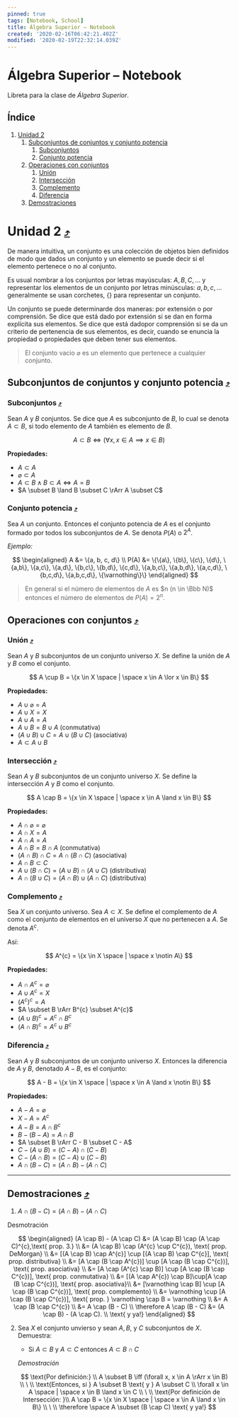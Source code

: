 ```yaml
---
pinned: true
tags: [Notebook, School]
title: Álgebra Superior – Notebook
created: '2020-02-16T06:42:21.402Z'
modified: '2020-02-19T22:32:14.039Z'
---
```


# Álgebra Superior – Notebook

Libreta para la clase de *Álgebra Superior*.

## Índice <a name="index"></a>

1. [Unidad 2](#U2)
   1. [Subconjuntos de conjuntos y conjunto potencia](#T1)
      1. [Subconjuntos](#T1S1)
      2. [Conjunto potencia](#T1S1)
   2. [Operaciones con conjuntos](#T2)
      1. [Unión](#T2S1)
      2. [Intersección](#T2S2)
      3. [Complemento](#T2S3)
      4. [Diferencia](#T2S4)
   3. [Demostraciones](#E1)

# Unidad 2 <a name="U2"></a> <small>[:arrow_heading_up:](#index)</small>

De manera intuitiva, un conjunto es una colección de objetos bien definidos de modo que dados un conjunto y un elemento se puede decir si el elemento pertenece o no al conjunto.

Es usual nombrar a los conjuntos por letras mayúsculas: $A, B, C, ...$ y representar los elementos de un conjunto por letras minúsculas: $a, b, c, ...$  generalmente se usan corchetes, $\{ \}$ para representar un conjunto.

Un conjunto se puede determinarde dos maneras: por extensión o por comprensión. Se dice que está dado por extensión si se dan en forma explícita sus elementos. Se dice que está dadopor comprensión si se da un criterio de pertenencia de sus elementos, es decir, cuando se enuncia la propiedad o propiedades que deben tener sus elementos.

> El conjunto vacio $\varnothing$ es un elemento que pertenece a cualquier conjunto.

## Subconjuntos de conjuntos y conjunto potencia <a name="T1"></a> <small>[:arrow_heading_up:](#index)</small>

### Subconjuntos <a name="T1S1"></a> <small>[:arrow_heading_up:](#index)</small>

Sean $A$ y $B$ conjuntos. Se dice que $A$ es subconjunto de $B$, lo cual se denota $A \subset B$, si todo elemento de $A$ también es elemento de $B$.

$$
A \subset B \iff (\forall x, x \in A \implies x \in B)
$$

**Propiedades:**
+ $A \subset A$
+ $\varnothing \subset A$
+ $A \subset B \land B \subset A \iff A = B$
+ $A \subset B \land B \subset C \rArr A \subset C$

### Conjunto potencia <a name="T1S2"></a> <small>[:arrow_heading_up:](#index)</small>

Sea $A$ un conjunto. Entonces el conjunto potencia de $A$ es el conjunto formado por todos los subconjuntos de $A$. Se denota $P(A)$ o $2^{A}$.

*Ejemplo:*

$$
\begin{aligned}
A &= \{a, b, c, d\} \\
P(A) &= \{\{a\}, \{b\}, \{c\}, \{d\}, \{a,b\}, \{a,c\}, \{a,d\}, \{b,c\}, \{b,d\}, \{c,d\}, \{a,b,c\}, \{a,b,d\}, \{a,c,d\}, \{b,c,d\}, \{a,b,c,d\}, \{\varnothing\}\}
\end{aligned}
$$

> En general si el número de elementos de $A$ es $n (n \in \Bbb N)$ entonces el número de elementos de $P(A)=2^{n}$.

## Operaciones con conjuntos <a name="T2"></a> <small>[:arrow_heading_up:](#index)</small>

### Unión <a name="T2S1"></a> <small>[:arrow_heading_up:](#index)</small>

Sean $A$ y $B$ subconjuntos de un conjunto universo $X$. Se define la unión de $A$ y $B$ como el conjunto.

$$
A \cup B = \{x \in X \space | \space x \in A \lor x \in B\}
$$

**Propiedades:**
+ $A \cup \varnothing = A$
+ $A \cup X = X$
+ $A \cup A = A$
+ $A \cup B = B \cup A \text{ (conmutativa)}$
+ $(A \cup B) \cup C = A \cup (B \cup C) \text{ (asociativa)}$
+ $A \subset A \cup B$

### Intersección <a name="T2S2"></a> <small>[:arrow_heading_up:](#index)</small>

Sean $A$ y $B$ subconjuntos de un conjunto universo $X$. Se define la intersección $A$ y $B$ como el conjunto. 

$$
A \cap B = \{x \in X \space | \space x \in A \land x \in B\}
$$

**Propiedades:**
+ $A \cap \varnothing = \varnothing$
+ $A \cap X = A$
+ $A \cap A = A$
+ $A \cap B = B \cap A \text{ (conmutativa)}$
+ $(A \cap B) \cap C = A \cap (B \cap C) \text{ (asociativa)}$
+ $A \cap B \subset C$
+ $A \cup (B \cap C) = (A \cup B) \cap (A \cup C) \text{ (distributiva)}$ 
+ $A \cap (B \cup C) = (A \cap B) \cup (A \cap C) \text{ (distributiva)}$ 

### Complemento <a name="T2S3"></a> <small>[:arrow_heading_up:](#index)</small>

Sea $X$ un conjunto universo. Sea $A \subset X$. Se define el complemento de $A$ como el conjunto de elementos en el universo $X$ que no pertenecen a $A$. Se denota $A^{c}$.

Así:

$$
A^{c} = \{x \in X \space | \space x \notin A\}
$$

**Propiedades:**
+ $A \cap A^{c} = \varnothing$
+ $A \cup A^{c} = X$
+ $(A^{c})^{c} = A$
+ $A \subset B \rArr B^{c} \subset A^{c}$
+ $(A \cup B)^{c} = A^{c} \cap B^{c}$
+ $(A \cap B)^{c} = A^{c} \cup B^{c}$

### Diferencia <a name="T2S4"></a> <small>[:arrow_heading_up:](#index)</small>

Sean $A$ y $B$ subconjuntos de un conjunto universo $X$. Entonces la diferencia de $A$ y $B$, denotado $A - B$, es el conjunto:

$$
A - B = \{x \in X \space | \space x \in A \land x \notin B\}
$$

**Propiedades:**
+ $A - A = \varnothing$
+ $X - A = A^{c}$
+ $A - B = A \cap B^{c}$
+ $B - (B - A) = A \cap B$
+ $A \subset B \rArr C - B \subset C - A$
+ $C - (A \cup B) = (C - A) \cap (C - B)$
+ $C - (A \cap B) = (C - A) \cup (C - B)$
+ $A \cap (B - C) = (A \cap B) - (A \cap C)$

---

## Demostraciones <a name="E1"></a>[:arrow_heading_up:](#index)</small>

1) $A \cap (B - C) = (A \cap B) - (A \cap C)$

$\text{Desmotración}$

$$
\begin{aligned}
(A \cap B) - (A \cap C) &= (A \cap B) \cap (A \cap C)^{c},\text{ prop. 3.} \\
&= (A \cap B) \cap (A^{c} \cup C^{c}), \text{ prop. DeMorgan} \\
&= [(A \cap B) \cap A^{c}] \cup [(A \cap B) \cap C^{c}], \text{ prop. distributiva} \\
&= [A \cap (B \cap A^{c})] \cup [A \cap (B \cap C^{c})], \text{ prop. asociativa} \\
&= [A \cap (A^{c} \cap B)] \cup [A \cap (B \cap C^{c})], \text{ prop. conmutativa} \\
&= [(A \cap A^{c}) \cap B]\cup[A \cap (B \cap C^{c})], \text{ prop. asociativa}\\ 
&= [\varnothing \cap B] \cup [A \cap (B \cap C^{c})], \text{ prop. complemento} \\
&= \varnothing \cup [A \cap (B \cap C^{c})], \text{ prop. } \varnothing \cap B = \varnothing \\
&= A \cap (B \cap C^{c}) \\ 
&= A \cap (B - C) \\
\therefore A \cap (B - C) &= (A \cap B) - (A \cap C). \\ \text{ y ya!}
\end{aligned} 
$$

2) Sea $X$ el conjunto unvierso y sean $A, B,$ y $C$ subconjuntos de $X$. Demuestra:

   + Si $A \subset B$ y $A \subset C$ entonces $A \subset B \cap C$

   $Demostración$

   $$
   \text{Por definición:} \\
   A \subset B \iff (\forall x, x \in A \rArr x \in B) \\
   \ \\
   \text{Entonces, si } A \subset B \text{ y } A \subset C \\
   \forall x \in A \space | \space x \in B \land x \in C \\
   \ \\
   \text{Por definición de Intersección: }\\
   A \cap B = \{x \in X \space | \space x \in A \land x \in B\} \\
   \ \\
   \therefore \space A \subset (B \cap C) \text{ y ya!} 
   $$

